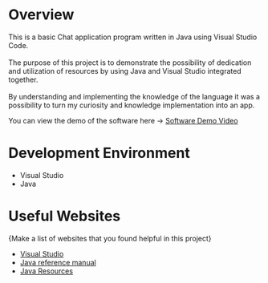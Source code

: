 # Overview

This is a basic Chat application program written in Java using Visual Studio Code. <br>
<br>The purpose of this project is to demonstrate the possibility of dedication and utilization of resources by using Java and Visual Studio integrated together. <br>
<br>By understanding and implementing the knowledge of the language it was a possibility to turn my curiosity and knowledge implementation into an app. <br>


You can view the demo of the software here -> [Software Demo Video](https://youtu.be/aBRSEtRA5hM)

# Development Environment

* Visual Studio
* Java


# Useful Websites

{Make a list of websites that you found helpful in this project}
* [Visual Studio](https://code.visualstudio.com/)
* [Java reference manual](hhttps://docs.oracle.com/javase/8/docs/api/java/lang/ref/Reference.html/)
* [Java Resources](https://www.geeksforgeeks.org/java/)